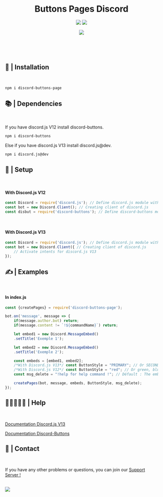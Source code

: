 ﻿<div align="center">
    <h1>Buttons Pages Discord</h1>
    <p>
        <a href="https://www.youtube.com/channel/UCFJDHPs7eT60mR3WcqrzzAA"><img src="https://cdn.discordapp.com/avatars/482551411884818472/c70167d92c7cfb194a171d1d836de389.png?size=128"/></a>
        <a href="https://g-ca.fr/profil/killerjumper"><img src="https://cdn.discordapp.com/avatars/743886676878950479/1d8553d18ae568247200a2541efd019f.png?size=128"/></a>
    </p>
    <p>
        <a><img src="https://media.discordapp.net/attachments/859518903566860299/867168561764237382/tumblr_ou44uhyE4X1uuhxwpo5_400.gif?width=296&height=240"/></a>
    </p>
    <br> <br>
</div>
<br>

## 📂 | Installation
<br>

```sh
npm i discord-buttons-page
```

## 📚 | Dependencies
<br>

If you have discord.js V12 install discord-buttons. 
```sh
npm i discord-buttons
```

Else if you have discord.js V13 install discord.js@dev.
```sh
npm i discord.js@dev
```

## 📜 | Setup

<br>
<div>
    <h4>With Discord.js V12</h4>
</div>

```js
const Discord = require('discord.js'); // Define discord.js module with npm i discord.js
const bot = new Discord.Client(); // Creating client of discord.js
const disbut = require('discord-buttons'); // Define discord-buttons module with npm i discord-buttons
```

<br>
<div>
    <h4>With Discord.js V13</h4>
</div>

```js
const Discord = require('discord.js'); // Define discord.js module with npm i discord.js@dev
const bot = new Discord.Client({ // Creating client of discord.js
    // Activate intents for discord.js V13
});
```

## ✍ | Examples

<br>
<div>
    <h4>In index.js</h4>
</div>

```js
const {createPages} = require('discord-buttons-page');

bot.on('message', message => {
    if(message.author.bot) return;
    if(message.content != `!${commandName}`) return;

    let embed1 = new Discord.MessageEmbed()
    .setTitle('Exemple 1');

    let embed2 = new Discord.MessageEmbed()
    .setTitle('Exemple 2');

    const embeds = [embed1, embed2];
    /*With Discord.js V13*/ const ButtonStyle = "PRIMARY"; // Or SECONDARY, SUCCESS, DANGER.
    /*With Discord.js V12*/ const ButtonStyle = "red"; // Or green, blurple, gray.
    const msg_delete = "!help for help command !"; // Défault : The embeds pages is closed !

    createPages(bot, message, embeds, ButtonStyle, msg_delete);
});
```

## 👨🏻‍🤝‍👨🏻 | Help
<br>

[Documentation Discord.js V13](https://discord.js.org/#/docs/main/master/general/welcome)

[Documentation Discord-Buttons](https://discord-buttons.js.org/)

## 👥 | Contact
<br>

If you have any other problems or questions, you can join our [Support Server !](https://discord.gg/zQDb6Ekt7p)

<br>
<a href="https://discord.gg/zQDb6Ekt7p"><img src="https://discord.com/api/guilds/705512003313205380/widget.png?style=banner1"/></a>
